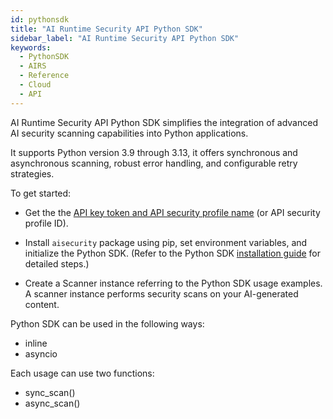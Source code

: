 ```yaml
---
id: pythonsdk
title: "AI Runtime Security API Python SDK"
sidebar_label: "AI Runtime Security API Python SDK"
keywords:
  - PythonSDK
  - AIRS
  - Reference
  - Cloud
  - API
---
```


AI Runtime Security API Python SDK simplifies the integration of advanced AI security scanning capabilities into Python applications.

It supports Python version 3.9 through 3.13, it offers synchronous and asynchronous scanning, robust error handling, and configurable retry strategies.

To get started:

* Get the the [API key token and API security profile name](https://docs.paloaltonetworks.com/ai-runtime-security/administration/prevent-network-security-threats/api-intercept-create-configure-security-profile) (or API security profile ID).

* Install `aisecurity` package using pip, set environment variables, and initialize the Python SDK. (Refer to the Python SDK [installation guide](https://docs.paloaltonetworks.com/ai-runtime-security/activation-and-onboarding/ai-runtime-security-api-intercept-overview/airs-apis-python-sdk) for detailed steps.)

* Create a Scanner instance referring to the Python SDK usage examples.
A scanner instance performs security scans on your AI-generated content.

Python SDK can be used in the following ways:

* inline
* asyncio

Each usage can use two functions:

* sync_scan()
* async_scan()
